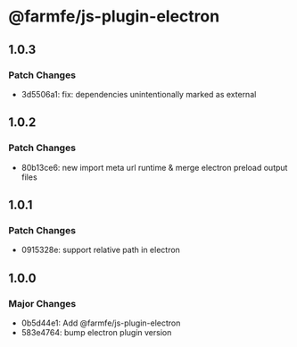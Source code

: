 # @farmfe/js-plugin-electron

## 1.0.3

### Patch Changes

- 3d5506a1: fix: dependencies unintentionally marked as external

## 1.0.2

### Patch Changes

- 80b13ce6: new import meta url runtime & merge electron preload output files

## 1.0.1

### Patch Changes

- 0915328e: support relative path in electron

## 1.0.0

### Major Changes

- 0b5d44e1: Add @farmfe/js-plugin-electron
- 583e4764: bump electron plugin version

